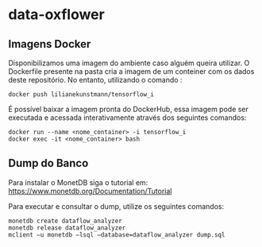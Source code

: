 # data-oxflower



## Imagens Docker
Disponibilizamos uma imagem do ambiente caso alguém queira utilizar.
O Dockerfile presente na pasta cria a imagem de um conteiner com os dados deste repositório. No entanto, utilizando o comando :

```
docker push lilianekunstmann/tensorflow_i
```

É possível baixar a imagem pronta do DockerHub, essa imagem pode ser executada e acessada interativamente através dos seguintes comandos:

```
docker run --name <nome_container> -i tensorflow_i
docker exec -it <nome_container> bash
```
## Dump do Banco

Para instalar o MonetDB siga o tutorial em: https://www.monetdb.org/Documentation/Tutorial

Para executar e consultar o dump, utilize os seguintes comandos:

```
monetdb create dataflow_analyzer
monetdb release dataflow_analyzer
mclient –u monetdb –lsql –database=dataflow_analyzer dump.sql

```
